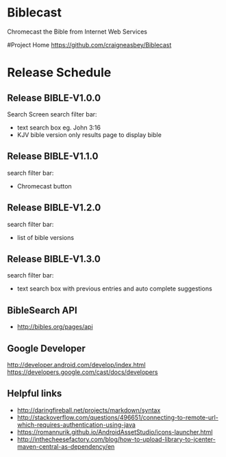 # Biblecast
Chromecast the Bible from Internet Web Services

#Project Home
https://github.com/craigneasbey/Biblecast

# Release Schedule
## Release BIBLE-V1.0.0
Search Screen
search filter bar:
- text search box eg. John 3:16
- KJV bible version only
results page to display bible
## Release BIBLE-V1.1.0
search filter bar:
- Chromecast button
## Release BIBLE-V1.2.0
search filter bar:
- list of bible versions
## Release BIBLE-V1.3.0
 search filter bar:
-  text search box with previous entries and auto complete suggestions

## BibleSearch API
* http://bibles.org/pages/api

## Google Developer
http://developer.android.com/develop/index.html
https://developers.google.com/cast/docs/developers

## Helpful links
* http://daringfireball.net/projects/markdown/syntax
* http://stackoverflow.com/questions/496651/connecting-to-remote-url-which-requires-authentication-using-java
* https://romannurik.github.io/AndroidAssetStudio/icons-launcher.html
* http://inthecheesefactory.com/blog/how-to-upload-library-to-jcenter-maven-central-as-dependency/en
